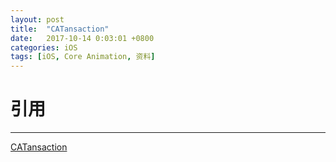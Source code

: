 ```yaml
---
layout: post
title:  "CATansaction"
date:   2017-10-14 0:03:01 +0800
categories: iOS
tags: [iOS, Core Animation, 资料]
---
```










# 引用
------

[CATansaction][apple-doc]


[apple-doc]: https://developer.apple.com/documentation/quartzcore/catransaction